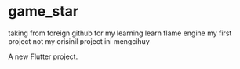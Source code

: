 # game_star
taking from foreign github for my learning
learn flame engine my first project
not my orisinil project
ini mengcihuy

A new Flutter project.
